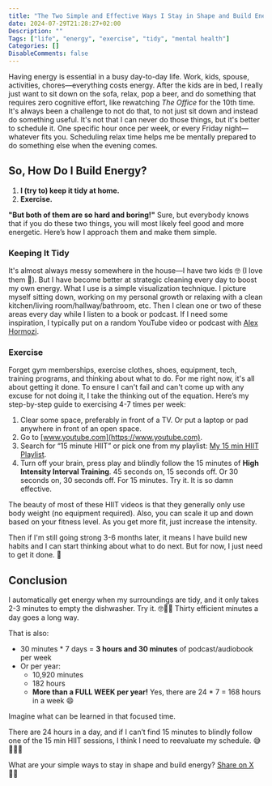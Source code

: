 ```yaml
---
title: "The Two Simple and Effective Ways I Stay in Shape and Build Energy"
date: 2024-07-29T21:28:27+02:00
Description: ""
Tags: ["life", "energy", "exercise", "tidy", "mental health"]
Categories: []
DisableComments: false
---
```


Having energy is essential in a busy day-to-day life. Work, kids, spouse, activities, chores—everything costs energy. After the kids are in bed, I really just want to sit down on the sofa, relax, pop a beer, and do something that requires zero cognitive effort, like rewatching *The Office* for the 10th time. It's always been a challenge to not do that, to not just sit down and instead do something useful. It's not that I can never do those things, but it's better to schedule it. One specific hour once per week, or every Friday night—whatever fits you. Scheduling relax time helps me be mentally prepared to do something else when the evening comes.

## So, How Do I Build Energy?

1. **I (try to) keep it tidy at home.**
2. **Exercise.**

**"But both of them are so hard and boring!"** Sure, but everybody knows that if you do these two things, you will most likely feel good and more energetic. Here’s how I approach them and make them simple.

### Keeping It Tidy

It's almost always messy somewhere in the house—I have two kids 🤓 (I love them 🩵). But I have become better at strategic cleaning every day to boost my own energy. What I use is a simple visualization technique. I picture myself sitting down, working on my personal growth or relaxing with a clean kitchen/living room/hallway/bathroom, etc. Then I clean one or two of these areas every day while I listen to a book or podcast. If I need some inspiration, I typically put on a random YouTube video or podcast with [Alex Hormozi](https://www.youtube.com/@AlexHormozi).

### Exercise

Forget gym memberships, exercise clothes, shoes, equipment, tech, training programs, and thinking about what to do. For me right now, it's all about getting it done. To ensure I can't fail and can't come up with any excuse for not doing it, I take the thinking out of the equation. Here’s my step-by-step guide to exercising 4-7 times per week:

1. Clear some space, preferably in front of a TV. Or put a laptop or pad anywhere in front of an open space.
2. Go to [www.youtube.com](https://www.youtube.com).
3. Search for “15 minute HIIT” or pick one from my playlist: [My 15 min HIIT Playlist](https://www.youtube.com/playlist?list=PLZMX-WK4BpHCotxihu7dU3NGdNBq7TY5l).
4. Turn off your brain, press play and blindly follow the 15 minutes of **High Intensity Interval Training**. 45 seconds on, 15 seconds off. Or 30 seconds on, 30 seconds off. For 15 minutes. Try it. It is so damn effective.

The beauty of most of these HIIT videos is that they generally only use body weight (no equipment required). Also, you can scale it up and down based on your fitness level. As you get more fit, just increase the intensity.

Then if I'm still going strong 3-6 months later, it means I have build new habits and I can start thinking about what to do next. But for now, I just need to get it done. 🚀 

## Conclusion

I automatically get energy when my surroundings are tidy, and it only takes 2-3 minutes to empty the dishwasher. Try it. 🤓👏🏻 Thirty efficient minutes a day goes a long way.

That is also:
- 30 minutes * 7 days = **3 hours and 30 minutes** of podcast/audiobook per week
- Or per year:
  - 10,920 minutes
  - 182 hours
  - __More than a FULL WEEK per year!__ Yes, there are 24 * 7 = 168 hours in a week 😄

Imagine what can be learned in that focused time.

There are 24 hours in a day, and if I can’t find 15 minutes to blindly follow one of the 15 min HIIT sessions, I think I need to reevaluate my schedule. 😅🚀💪🏻

What are your simple ways to stay in shape and build energy? <a href="https://twitter.com/intent/tweet?text=Two%20Simple%20and%20Effective%20Ways%20To%20Stay%20in%20Shape%20and%20Build%20Energy%20by%20%40heisanthomas%0A&url=https%3A%2F%2Fthomasjakobsen.com%2Fpost%2Fhow-I-build-energy%2F">Share on X</a> 👋🏻